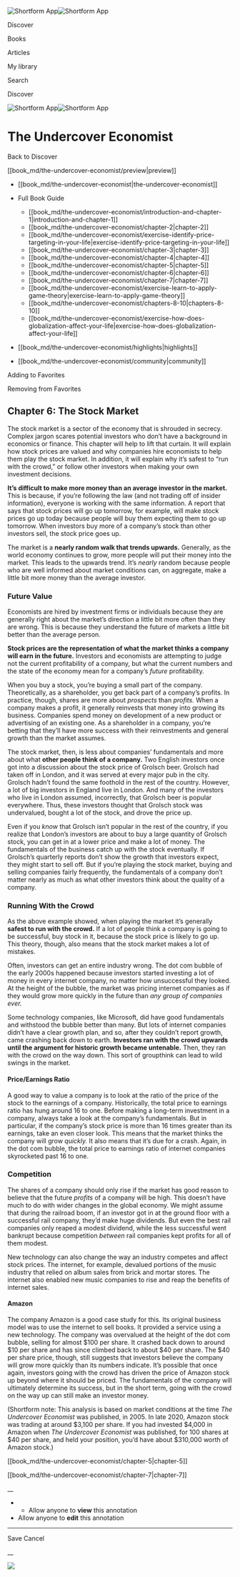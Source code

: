 ![Shortform App](/img/logo.36a2399e.svg)![Shortform App](/img/logo-dark.70c1b072.svg)

Discover

Books

Articles

My library

Search

Discover

![Shortform App](/img/logo.36a2399e.svg)![Shortform App](/img/logo-dark.70c1b072.svg)

# The Undercover Economist

Back to Discover

[[book_md/the-undercover-economist/preview|preview]]

  * [[book_md/the-undercover-economist|the-undercover-economist]]
  * Full Book Guide

    * [[book_md/the-undercover-economist/introduction-and-chapter-1|introduction-and-chapter-1]]
    * [[book_md/the-undercover-economist/chapter-2|chapter-2]]
    * [[book_md/the-undercover-economist/exercise-identify-price-targeting-in-your-life|exercise-identify-price-targeting-in-your-life]]
    * [[book_md/the-undercover-economist/chapter-3|chapter-3]]
    * [[book_md/the-undercover-economist/chapter-4|chapter-4]]
    * [[book_md/the-undercover-economist/chapter-5|chapter-5]]
    * [[book_md/the-undercover-economist/chapter-6|chapter-6]]
    * [[book_md/the-undercover-economist/chapter-7|chapter-7]]
    * [[book_md/the-undercover-economist/exercise-learn-to-apply-game-theory|exercise-learn-to-apply-game-theory]]
    * [[book_md/the-undercover-economist/chapters-8-10|chapters-8-10]]
    * [[book_md/the-undercover-economist/exercise-how-does-globalization-affect-your-life|exercise-how-does-globalization-affect-your-life]]
  * [[book_md/the-undercover-economist/highlights|highlights]]
  * [[book_md/the-undercover-economist/community|community]]



Adding to Favorites 

Removing from Favorites 

## Chapter 6: The Stock Market

The stock market is a sector of the economy that is shrouded in secrecy. Complex jargon scares potential investors who don’t have a background in economics or finance. This chapter will help to lift that curtain. It will explain how stock prices are valued and why companies hire economists to help them play the stock market. In addition, it will explain why it’s safest to “run with the crowd,” or follow other investors when making your own investment decisions.

**It’s difficult to make more money than an average investor in the market.** This is because, if you’re following the law (and not trading off of insider information), everyone is working with the same information. A report that says that stock prices will go up tomorrow, for example, will make stock prices go up today because people will buy them expecting them to go up tomorrow. When investors buy more of a company’s stock than other investors sell, the stock price goes up.

The market is a **nearly random walk that trends upwards.** Generally, as the world economy continues to grow, more people will put their money into the market. This leads to the upwards trend. It’s _nearly_ random because people who are well informed about market conditions can, on aggregate, make a little bit more money than the average investor.

### Future Value

Economists are hired by investment firms or individuals because they are generally right about the market’s direction a little bit more often than they are wrong. This is because they understand the future of markets a little bit better than the average person.

**Stock prices are the representation of what the market thinks a company will earn in the future.** Investors and economists are attempting to judge not the current profitability of a company, but what the current numbers and the state of the economy mean for a company’s _future_ profitability.

When you buy a stock, you’re buying a small part of the company. Theoretically, as a shareholder, you get back part of a company’s profits. In practice, though, shares are more about _prospects_ than _profits._ When a company makes a profit, it generally reinvests that money into growing its business. Companies spend money on development of a new product or advertising of an existing one. As a shareholder in a company, you’re betting that they’ll have more success with their reinvestments and general growth than the market assumes.

The stock market, then, is less about companies’ fundamentals and more about what **other people think of a company.** Two English investors once got into a discussion about the stock price of Grolsch beer. Grolsch had taken off in London, and it was served at every major pub in the city. Grolsch hadn’t found the same foothold in the rest of the country. However, a lot of big investors in England live in London. And many of the investors who live in London assumed, incorrectly, that Grolsch beer is popular everywhere. Thus, these investors thought that Grolsch stock was undervalued, bought a lot of the stock, and drove the price up.

Even if you _know_ that Grolsch isn’t popular in the rest of the country, if you realize that London’s investors are about to buy a large quantity of Grolsch stock, you can get in at a lower price and make a lot of money. The fundamentals of the business catch up with the stock eventually. If Grolsch’s quarterly reports don’t show the growth that investors expect, they might start to sell off. But if you’re playing the stock market, buying and selling companies fairly frequently, the fundamentals of a company don’t matter nearly as much as what other investors think about the quality of a company.

### Running With the Crowd

As the above example showed, when playing the market it’s generally **safest to run with the crowd.** If a lot of people think a company is going to be successful, buy stock in it, because the stock price is likely to go up. This theory, though, also means that the stock market makes a lot of mistakes.

Often, investors can get an entire industry wrong. The dot com bubble of the early 2000s happened because investors started investing a lot of money in every internet company, no matter how unsuccessful they looked. At the height of the bubble, the market was pricing internet companies as if they would grow more quickly in the future than _any group of companies ever._

Some technology companies, like Microsoft, did have good fundamentals and withstood the bubble better than many. But lots of internet companies didn’t have a clear growth plan, and so, after they couldn’t report growth, came crashing back down to earth. **Investors ran with the crowd upwards until the argument for historic growth became untenable.** Then, they ran with the crowd on the way down. This sort of groupthink can lead to wild swings in the market.

#### Price/Earnings Ratio

A good way to value a company is to look at the ratio of the price of the stock to the earnings of a company. Historically, the total price to earnings ratio has hung around 16 to one. Before making a long-term investment in a company, always take a look at the company’s fundamentals. But in particular, if the company’s stock price is more than 16 times greater than its earnings, take an even closer look. This means that the market thinks the company will grow _quickly._ It also means that it’s due for a crash. Again, in the dot com bubble, the total price to earnings ratio of internet companies skyrocketed past 16 to one.

### Competition

The shares of a company should only rise if the market has good reason to believe that the future _profits_ of a company will be high. This doesn’t have much to do with wider changes in the global economy. We might assume that during the railroad boom, if an investor got in at the ground floor with a successful rail company, they’d make huge dividends. But even the best rail companies only reaped a modest dividend, while the less successful went bankrupt because competition _between_ rail companies kept profits for all of them modest.

New technology can also change the way an industry competes and affect stock prices. The internet, for example, devalued portions of the music industry that relied on album sales from brick and mortar stores. The internet also enabled new music companies to rise and reap the benefits of internet sales.

#### Amazon

The company Amazon is a good case study for this. Its original business model was to use the internet to sell books. It provided a service using a new technology. The company was overvalued at the height of the dot com bubble, selling for almost $100 per share. It crashed back down to around $10 per share and has since climbed back to about $40 per share. The $40 per share price, though, still suggests that investors believe the company will grow more quickly than its numbers indicate. It’s possible that once again, investors going with the crowd has driven the price of Amazon stock up beyond where it should be priced. The fundamentals of the company will ultimately determine its success, but in the short term, going with the crowd on the way up can still make an investor money.

(Shortform note: This analysis is based on market conditions at the time _The Undercover Economist_ was published, in 2005. In late 2020, Amazon stock was trading at around $3,100 per share. If you had invested $4,000 in Amazon when _The Undercover Economist_ was published, for 100 shares at $40 per share, and held your position, you’d have about $310,000 worth of Amazon stock.)

[[book_md/the-undercover-economist/chapter-5|chapter-5]]

[[book_md/the-undercover-economist/chapter-7|chapter-7]]

__

  *   * Allow anyone to **view** this annotation
  * Allow anyone to **edit** this annotation



* * *

Save Cancel

__




![](https://bat.bing.com/action/0?ti=56018282&Ver=2&mid=cf27a312-1630-4304-91ff-4a1965305748&sid=1711133063fa11eebdec89a8b8ae3bbc&vid=171147a063fa11eea7440fcfeb230d96&vids=0&msclkid=N&pi=0&lg=en-US&sw=800&sh=600&sc=24&nwd=1&tl=Shortform%20%7C%20The%20Undercover%20Economist&p=https%3A%2F%2Fwww.shortform.com%2Fapp%2Fbook%2Fthe-undercover-economist%2Fchapter-6&r=&lt=461&evt=pageLoad&sv=1&rn=942715)
